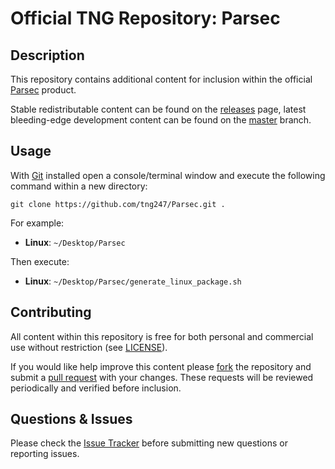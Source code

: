 # Official TNG Repository: Parsec
## Description
This repository contains additional content for inclusion within the official [Parsec](https://www.parsecgaming.com) product.

Stable redistributable content can be found on the [releases](https://github.com/tng247/Parsec/releases) page, latest bleeding-edge development content can be found on the [master](https://github.com/tng247/Parsec/tree/master) branch.

## Usage
With [Git](https://git-scm.com) installed open a console/terminal window and execute the following command within a new directory:

`git clone https://github.com/tng247/Parsec.git .`

For example:

* **Linux**: `~/Desktop/Parsec`

Then execute:

* **Linux**: `~/Desktop/Parsec/generate_linux_package.sh`

## Contributing
All content within this repository is free for both personal and commercial use without restriction (see [LICENSE](LICENSE)).

If you would like help improve this content please [fork](https://help.github.com/articles/fork-a-repo) the repository and submit a [pull request](https://github.com/tng247/Parsec/pull/new/master) with your changes. These requests will be reviewed periodically and verified before inclusion.

## Questions & Issues
Please check the [Issue Tracker](https://github.com/tng247/Parsec/issues) before submitting new questions or reporting issues.
